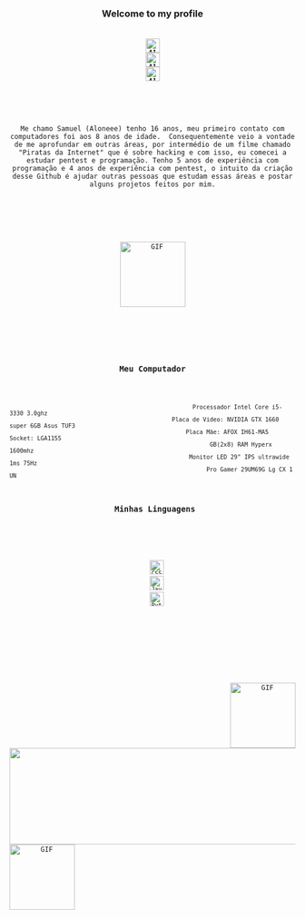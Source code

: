

<h3 align="center">Welcome to my profile</h3>
<h5 align="center">
  <code>
<a href="https://twitter.com/Aloneezin" target="blank"><img align="center" src="https://cdn.jsdelivr.net/npm/simple-icons@3.0.1/icons/twitter.svg" alt="Aloneeezin" height="25" width="25" /></a>
<a href="https://linkedin.com/in/Aloneezin" target="blank"><img align="center" src="https://cdn.jsdelivr.net/npm/simple-icons@3.0.1/icons/linkedin.svg" alt="Aloneeezin" height="25" width="25" /></a>
<a href="https://instagram.com/Aloneezin" target="blank"><img align="center" src="https://cdn.jsdelivr.net/npm/simple-icons@3.0.1/icons/instagram.svg" alt="Aloneeezin" height="25" width="25" /></a>
</h5>
<br>
<p align="center">Me chamo Samuel (Aloneee) tenho 16 anos, meu primeiro contato com computadores foi aos 8 anos de idade.  Consequentemente veio a vontade de me aprofundar em outras áreas, por intermédio de um filme chamado "Piratas da Internet" que é sobre hacking e com isso, eu comecei a estudar pentest e programação. Tenho 5 anos de experiência com programação e 4 anos de experiência com pentest, o intuito da criação desse Github é ajudar outras pessoas que estudam essas áreas e postar alguns projetos feitos por mim.
</p>
<br><br>
<p width="100%" align="center">
<img img align="center" height="115" alt="GIF" src="https://pbs.twimg.com/profile_images/1097511525479256064/iXRGVusX_400x400.png" />
</p>
<br><br>

<h3 align="center">Meu Computador</h3>


                                                         Processador Intel Core i5-3330 3.0ghz
                                                   Placa de Video: NVIDIA GTX 1660 super 6GB Asus TUF3
                                                       Placa Mãe: AFOX IH61-MA5 Socket: LGA1155
                                                              GB(2x8) RAM Hyperx 1600mhz
                                                        Monitor LED 29" IPS ultrawide 1ms 75Hz
                                                             Pro Gamer 29UM69G Lg CX 1 UN

<h3 align="center"> Minhas Linguagens</h3>

  <p align="center">
  <code><img title="CSS" height="25" src="https://www.pngitem.com/pimgs/m/198-1985012_transparent-css3-logo-png-css-logo-transparent-background.png"></code>
  <code><img title="Javascript" height="25" src="https://cdn.discordapp.com/attachments/789537710322876511/806495595635802222/javascript.png"></code>
  <code><img title="Python" height="25" src="https://cdn.discordapp.com/attachments/789537710322876511/806495262800871424/py_logo.png"></code>
</p>

<br><br>
<p width="100%" align="center">
<img img align="Right" height="115" alt="GIF" src="https://i.pinimg.com/originals/4e/4e/a6/4e4ea630af53ad893fb81f510f52ceb0.jpg" />
<a href="https://github.com/anuraghazra/github-readme-stats" title="Meu Status"><img width="170%" height="170" src="https://github-readme-stats.vercel.app/api?username=Aloneeezin&show_icons=true&theme=graywhite"></a>
<img img align="Left" height="115" alt="GIF" src="https://pbs.twimg.com/media/C9r8ALwVoAAnYUj.jpg" />
</
